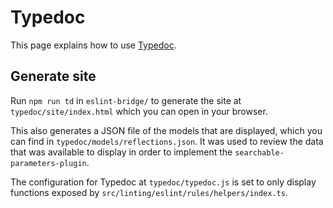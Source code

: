 # Typedoc

This page explains how to use [Typedoc](https://typedoc.org/).

## Generate site

Run `npm run td` in `eslint-bridge/` to generate the site at `typedoc/site/index.html` which you can open in your browser.

This also generates a JSON file of the models that are displayed, which you can find in `typedoc/models/reflections.json`. It was used to review the data that was available to display in order to implement the `searchable-parameters-plugin`.

The configuration for Typedoc at `typedoc/typedoc.js` is set to only display functions exposed by `src/linting/eslint/rules/helpers/index.ts`.
